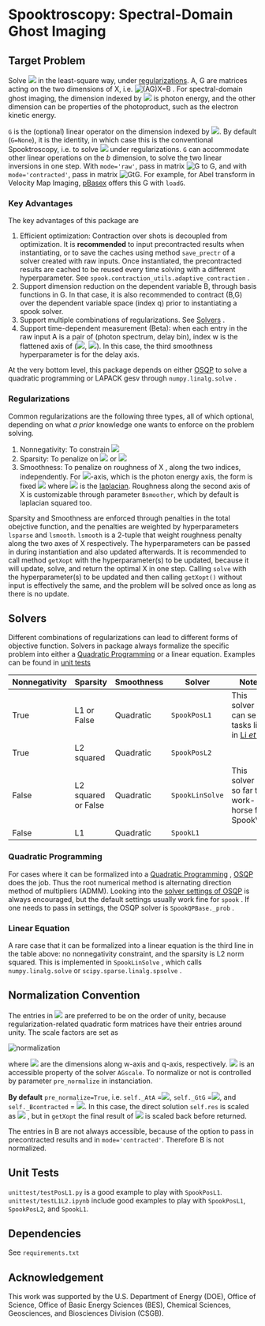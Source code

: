 # Spooktroscopy: Spectral-Domain Ghost Imaging

## Target Problem
Solve <img src="https://render.githubusercontent.com/render/math?math=(A \otimes G)X = B"> in the least-square way, under [regularizations](#Regularizations). A, G are matrices acting on the two dimensions of X, i.e. 
![(AG)X=B](https://latex.codecogs.com/svg.latex?\normalsize&space;\sum_{w,b}A_{iw}G_{bq}X_{wb}=B_{iq}) .
For spectral-domain ghost imaging, the dimension indexed by <img src="https://render.githubusercontent.com/render/math?math=w"> is photon energy, and the other dimension can be properties of the photoproduct, such as the electron kinetic energy.

`G` is the (optional) linear operator on the dimension indexed by <img src="https://render.githubusercontent.com/render/math?math=b">. By default (`G=None`), it is the identity, in which case this is the conventional Spooktroscopy, i.e. to solve <img src="https://render.githubusercontent.com/render/math?math=AX=B"> under regularizations. 
`G` can accommodate other linear operations on the $b$ dimension, to solve the two linear inversions in one step. With `mode='raw'`, pass in matrix ![G](https://render.githubusercontent.com/render/math?math=G_{bq}) to G, and with `mode='contracted'`, pass in matrix ![GtG](https://render.githubusercontent.com/render/math?math=\sum_qG_{bq}G_{b'q}). For example, for Abel transform in Velocity Map Imaging, [pBasex](https://github.com/e-champenois/CPBASEX) offers this G with `loadG`.

### Key Advantages
The key advantages of this package are
1. Efficient optimization: Contraction over shots is decoupled from optimization. It is **recommended** to input precontracted results when instantiating, or to save the caches using method `save_prectr` of a solver created with raw inputs. Once instantiated, the precontracted results are cached to be reused every time solving with a different hyperparameter. See `spook.contraction_utils.adaptive_contraction` .
2. Support dimension reduction on the dependent variable B, through basis functions in G. In that case, it is also recommended to contract (B,G) over the dependent variable space (index q) prior to instantiating a spook solver.
3. Support multiple combinations of regularizations. See [Solvers](#Solvers) .
4. Support time-dependent measurement (Beta): when each entry in the raw input A is a pair of (photon spectrum, delay bin), index w is the flattened axis of (<img src="https://render.githubusercontent.com/render/math?math=\omega">, <img src="https://render.githubusercontent.com/render/math?math=\tau">). In this case, the third smoothness hyperparameter is for the delay axis.

At the very bottom level, this package depends on either [OSQP](https://osqp.org) to solve a quadratic programming or LAPACK gesv through `numpy.linalg.solve` . 

### Regularizations
Common regularizations are the following three types, all of which optional, depending on what _a prior_ knowledge one wants to enforce on the problem solving.

1. Nonnegativity: To constrain <img src="https://render.githubusercontent.com/render/math?math=X\succeq 0">
2. Sparsity: To penalize on <img src="https://render.githubusercontent.com/render/math?math=\|X\|_1"> or <img src="https://render.githubusercontent.com/render/math?math=\|X\|_2^2">
3. Smoothness: To penalize on roughness of X , along the two indices, independently. For <img src="https://render.githubusercontent.com/render/math?math=\omega">-axis, which is the photon energy axis, the form is fixed <img src="https://render.githubusercontent.com/render/math?math=\|(L_{N_w}\otimes I)X\|_2^2"> where <img src="https://render.githubusercontent.com/render/math?math=L_{N_w}"> is the [laplacian](https://en.wikipedia.org/wiki/Laplace_operator). Roughness along the second axis of X is customizable through parameter `Bsmoother`, which by default is laplacian squared too.

Sparsity and Smoothness are enforced through penalties in the total obejctive function, and the penalties are weighted by hyperparameters `lsparse` and `lsmooth`. `lsmooth` is a 2-tuple that weight roughness penalty along the two axes of X respectively. The hyperparameters can be passed in during instantiation and also updated afterwards. It is recommended to call method `getXopt` with the hyperparameter(s) to be updated, because it will update, solve, and return the optimal X in one step. Calling `solve` with  the hyperparameter(s) to be updated and then calling `getXopt()` without input is effectively the same, and the problem will be solved once as long as there is no update.

## Solvers

Different combinations of regularizations can lead to different forms of objective function. Solvers in package always formalize the specific problem into either a [Quadratic Programming](https://en.wikipedia.org/wiki/Quadratic_programming) or a linear equation. Examples can be found in [unit tests](#UnitTests) 

| Nonnegativity | Sparsity            | Smoothness | Solver              | Notes                                                        |
| ------------- | ------------------- | ---------- | ------------------- | ------------------------------------------------------------ |
| True          | L1 or False         | Quadratic  | `SpookPosL1`        | This solver can serve tasks like in [Li _et al_](https://iopscience.iop.org/article/10.1088/1361-6455/abcdf1) |
| True          | L2 squared          | Quadratic  | `SpookPosL2` |                                                              |
| False         | L2 squared or False | Quadratic  | `SpookLinSolve`     | This solver is so far the work-horse for SpookVMI            |
| False         | L1                  | Quadratic  | `SpookL1` |                                                              |


### Quadratic Programming

For cases where it can be formalized into a [Quadratic Programming](https://en.wikipedia.org/wiki/Quadratic_programming) , [OSQP](https://osqp.org) does the job. Thus the root numerical method is alternating direction method of multipliers (ADMM). Looking into the [solver settings of OSQP](https://osqp.org/docs/interfaces/solver_settings.html) is always encouraged, but the default settings usually work fine for `spook` . If one needs to pass in settings, the OSQP solver is `SpookQPBase._prob` .

### Linear Equation

A rare case that it can be formalized into a linear equation is the third line in the table above: no nonnegativity constraint, and the sparsity is L2 norm squared. This is implemented in `SpookLinSolve` , which calls `numpy.linalg.solve` or `scipy.sparse.linalg.spsolve` .


## Normalization Convention

The entries in <img src="https://render.githubusercontent.com/render/math?math=A^TA, G^TG"> are preferred to be on the order of unity, because regularization-related quadratic form matrices have their entries around unity. The scale factors are set as

![normalization](https://latex.codecogs.com/svg.latex?&space;s_a=\sqrt{\frac{1}{N_w}\mathrm{tr}(A^TA)},s_g=\sqrt{\frac{1}{N_q}\mathrm{tr}(G^TG)})

where <img src="https://render.githubusercontent.com/render/math?math=N_w, N_q"> are the dimensions along w-axis and q-axis, respectively. <img src="https://render.githubusercontent.com/render/math?math=s_as_g"> is an accessible property of the solver `AGscale`. To normalize or not is controlled by parameter `pre_normalize` in instanciation. 

**By default** `pre_normalize=True`, i.e. `self._AtA` =<img src="https://render.githubusercontent.com/render/math?math=A^TA/s_a^2">, `self._GtG` =<img src="https://render.githubusercontent.com/render/math?math=G^TG/s_g^2">, and `self._Bcontracted` = <img src="https://render.githubusercontent.com/render/math?math=(A^T \otimes G^T)B/(s_as_g)">. In this case, the direct solution `self.res` is scaled as <img src="https://render.githubusercontent.com/render/math?math=s_as_g X_\mathrm{opt}"> , but in `getXopt` the final result of <img src="https://render.githubusercontent.com/render/math?math=X_\mathrm{opt}"> is scaled back before returned.

The entries in B are not always accessible, because of the option to pass in precontracted results and in `mode='contracted'`. Therefore B is not normalized. 


## Unit Tests

`unittest/testPosL1.py` is a good example to play with `SpookPosL1`.
`unittest/testL1L2.ipynb` include good examples to play with `SpookPosL1`, `SpookPosL2`, and `SpookL1`.


## Dependencies

See `requirements.txt`

## Acknowledgement
This work was supported by the U.S. Department of Energy (DOE), Office of Science, Office of Basic Energy Sciences (BES), Chemical Sciences, Geosciences, and Biosciences Division (CSGB).
